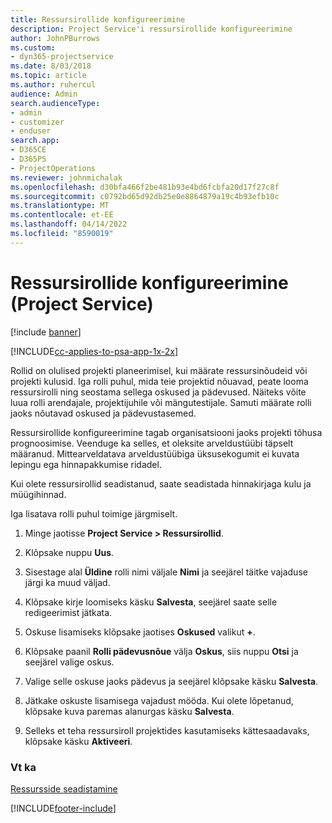 ```yaml
---
title: Ressursirollide konfigureerimine
description: Project Service'i ressursirollide konfigureerimine
author: JohnPBurrows
ms.custom:
- dyn365-projectservice
ms.date: 8/03/2018
ms.topic: article
ms.author: ruhercul
audience: Admin
search.audienceType:
- admin
- customizer
- enduser
search.app:
- D365CE
- D365PS
- ProjectOperations
ms.reviewer: johnmichalak
ms.openlocfilehash: d30bfa466f2be481b93e4bd6fcbfa20d17f27c8f
ms.sourcegitcommit: c0792bd65d92db25e0e8864879a19c4b93efb10c
ms.translationtype: MT
ms.contentlocale: et-EE
ms.lasthandoff: 04/14/2022
ms.locfileid: "8590019"
---
```

# <a name="configure-resource-roles-project-service"></a>Ressursirollide konfigureerimine (Project Service)

[!include [banner](../includes/psa-now-project-operations.md)]

[!INCLUDE[cc-applies-to-psa-app-1x-2x](../includes/cc-applies-to-psa-app-1x-2x.md)]

Rollid on olulised projekti planeerimisel, kui määrate ressursinõudeid või projekti kulusid. Iga rolli puhul, mida teie projektid nõuavad, peate looma ressursirolli ning seostama sellega oskused ja pädevused. Näiteks võite luua rolli arendajale, projektijuhile või mängutestijale. Samuti määrate rolli jaoks nõutavad oskused ja pädevustasemed.  
  
 Ressursirollide konfigureerimine tagab organisatsiooni jaoks projekti tõhusa prognoosimise.  Veenduge ka selles, et oleksite arveldustüübi täpselt määranud. Mittearveldatava arveldustüübiga üksusekogumit ei kuvata lepingu ega hinnapakkumise ridadel.  
  
 Kui olete ressursirollid seadistanud, saate seadistada hinnakirjaga kulu ja müügihinnad.  
  
 Iga lisatava rolli puhul toimige järgmiselt.  
  
1.  Minge jaotisse **Project Service > Ressursirollid**.  
  
2.  Klõpsake nuppu **Uus**.  
  
3.  Sisestage alal **Üldine** rolli nimi väljale **Nimi** ja seejärel täitke vajaduse järgi ka muud väljad.  
  
4.  Klõpsake kirje loomiseks käsku **Salvesta**, seejärel saate selle redigeerimist jätkata.  
  
5.  Oskuse lisamiseks klõpsake jaotises **Oskused** valikut **+**.  
  
6.  Klõpsake paanil **Rolli pädevusnõue** välja **Oskus**, siis nuppu **Otsi** ja seejärel valige oskus.  
  
7.  Valige selle oskuse jaoks pädevus ja seejärel klõpsake käsku **Salvesta**.  
  
8.  Jätkake oskuste lisamisega vajadust mööda. Kui olete lõpetanud, klõpsake kuva paremas alanurgas käsku **Salvesta**.  
  
9. Selleks et teha ressursiroll projektides kasutamiseks kättesaadavaks, klõpsake käsku **Aktiveeri**.  
  
### <a name="see-also"></a>Vt ka  
 [Ressursside seadistamine](../psa/set-up-resources.md)


[!INCLUDE[footer-include](../includes/footer-banner.md)]

